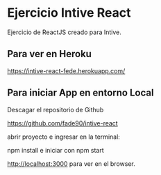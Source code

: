 # Ejercicio Intive React

Ejercicio de ReactJS creado para Intive.

## Para ver en Heroku

https://intive-react-fede.herokuapp.com/

## Para iniciar App en entorno Local

Descagar el repositorio de Github

https://github.com/fade90/intive-react

abrir proyecto e ingresar en la terminal:

npm install
e iniciar con npm start

[http://localhost:3000](http://localhost:3000) para ver en el browser.
